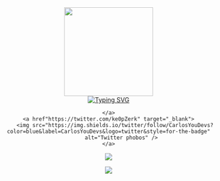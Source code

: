 
<div id="header" align="center">
    <img src="https://media.giphy.com/media/L5IljOSeFq8P6/giphy.gif" width="200" />
  </div>
    <div id="tos" align="center"> 
    <a href="https://git.io/typing-svg"><img src="https://readme-typing-svg.demolab.com?font=rubik&weight=800&pause=1000&color=D000F7BF&center=&vCenter=&repeat=&width=435&lines=my+name+is+phoboz;---%3Ea+developer+cybersecurity+student;A+passionate+pentester+from+M%C3%A9xico.+" alt="Typing SVG" /></a>
   
<div id="badges" align="center">
 
    </a>
    <a href"https://twitter.com/ke0pZerk" target="_blank">
        <img src="https://img.shields.io/twitter/follow/CarlosYouDevs?color=blue&label=CarlosYouDevs&logo=twitter&style=for-the-badge"
            alt="Twitter phobos" />
    </a>
</div>
 
</div>



<p align="center"><a href="https://skillicons.dev"><img src="https://skillicons.dev/icons?i=js,html,css,cpp,py,php" /></a></p>

<p align="center"><a href="https://skillicons.dev"><img src="https://skillicons.dev/icons?i=linux,bash,git" /></a></p>

